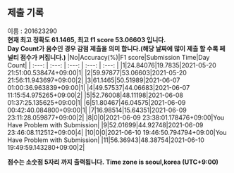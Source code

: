 


  
## 제출 기록  
이름 : 201623290  
**현재 최고 정확도 61.1465, 최고 f1 score 53.06603 입니다.**  
**Day Count가 음수인 경우 감점 제출을 의미 합니다.(해당 날짜에 많이 제출 할 수록 페널티 점수가 커집니다.)**
|No|Accuracy(%)|F1 score|Submission Time|Day Count|
| :---: | :---: | :---: | :---: | :---: |
|1|24.84076|19.7835|2021-05-20 21:51:00.538474+09:00|1|
|2|59.97877|53.06603|2021-05-20 21:56:11.943697+09:00|2|
|3|61.1465|50.51989|2021-06-07 01:00:36.963839+09:00|1|
|4|49.57537|44.06683|2021-06-07 11:15:54.975265+09:00|2|
|5|52.76008|48.11198|2021-06-08 01:37:25.135625+09:00|1|
|6|51.80467|46.04575|2021-06-09 00:42:40.084800+09:00|1|
|7|16.98514|15.64351|2021-06-09 23:11:28.059877+09:00|2|
|8|0|0|2021-06-09 23:38:01.178476+09:00|You Have Problem with Submission|
|9|52.01699|44.92748|2021-06-09 23:46:08.112512+09:00|4|
|10|0|0|2021-06-10 19:46:50.794794+09:00|You Have Problem with Submission|
|11|56.36943|48.38754|2021-06-10 19:49:59.143280+09:00|2|


**점수는 소숫점 5자리 까지 출력됩니다.**
**Time zone is seoul,korea (UTC+9:00)**
